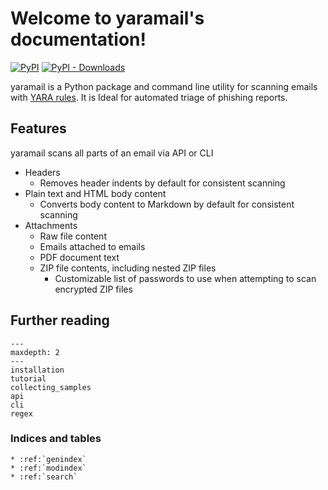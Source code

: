 # Welcome to yaramail's documentation!

[![PyPI](https://img.shields.io/pypi/v/yara-mail)](https://pypi.org/project/yara-mail/)
[![PyPI - Downloads](https://img.shields.io/pypi/dm/yara-mail?color=blue)](https://pypistats.org/packages/yara-mail)

yaramail is a Python package and command line utility for scanning emails with
[YARA rules][yara]. It is Ideal for automated triage of phishing reports.

## Features

yaramail scans all parts of an email via API or CLI

- Headers
  -  Removes header indents by default for consistent scanning
- Plain text and HTML body content
  - Converts body content to Markdown by default for consistent scanning
- Attachments
  - Raw file content
  - Emails attached to emails
  - PDF document text
  - ZIP file contents, including nested ZIP files
    - Customizable list of passwords to use when attempting to scan encrypted ZIP files

## Further reading

```{toctree}
---
maxdepth: 2
---
installation
tutorial
collecting_samples
api
cli
regex
```

### Indices and tables

```{eval-rst}
* :ref:`genindex`
* :ref:`modindex`
* :ref:`search`
```

[yara]: https://yara.readthedocs.io/en/stable/writingrules.html

